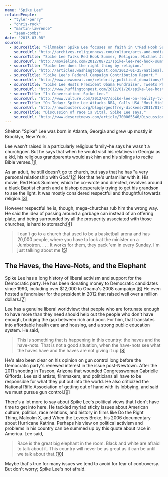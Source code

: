 ```yaml
---
name: "Spike Lee"
relatedPeople:
  - "tyler-perry"
  - "chris-rock"
  - "martin-lawrence"
  - "sean-combs"
date: "2013-03-08"
sources:
  - sourceTitle: "Filmmaker Spike Lee focuses on faith in \"Red Hook Summer.\""
    sourceUrl: "http://archives.religionnews.com/culture/arts-and-media/filmmaker-spike-lee-focuses-on-faith-in-red-hook-summer"
  - sourceTitle: "Spike Lee Talks Red Hook Summer, Religion, Michael Jackson, And Oldboy."
    sourceUrl: "http://movieline.com/2012/08/21/spike-lee-red-hook-summer-religion-michael-jackson-oldboy/"
  - sourceTitle: "Spike Lee does the right thing by religion."
    sourceUrl: "http://articles.washingtonpost.com/2012-01-25/national/35439267_1_enoch-spike-lee-black-church"
  - sourceTitle: "Spike Lee's Federal Campaign Contribution Report."
    sourceUrl: "http://www.newsmeat.com/celebrity_political_donations/Spike_Lee.php"
  - sourceTitle: "Spike Lee Hosts President Obama Fundraiser, Tweets Photos & Commentary."
    sourceUrl: "http://www.huffingtonpost.com/2012/01/20/spike-lee-hosts-president-obama-fundraiser_n_1218479.html"
  - sourceTitle: "In Conversation: Spike Lee."
    sourceUrl: "http://www.vulture.com/2012/07/spike-lee-on-reality-tv-minstrelsy-and-hollywood.html"
  - sourceTitle: "On Today: Spike Lee Attacks NRA, Calls USA 'Most Violent Country In History of Civilization.'"
    sourceUrl: "http://newsbusters.org/blogs/geoffrey-dickens/2011/01/12/today-spike-lee-attacks-nra-calls-usa-most-violent-country-history"
  - sourceTitle: "Discussion of race is vital, Spike Lee says."
    sourceUrl: "http://www.deseretnews.com/article/700065546/Discussion-of-race-is-vital-Spike-Lee-says.html?pg=all"
---
```


Shelton "Spike" Lee was born in Atlanta, Georgia and grew up mostly in Brooklyn, New York.

Lee wasn't raised in a particularly religious family–he says he wasn't a churchgoer. But he says that when he would visit his relatives in Georgia as a kid, his religious grandparents would ask him and his siblings to recite Bible verses.<a class="source-citation" href="#http://archives.religionnews.com/culture/arts-and-media/filmmaker-spike-lee-focuses-on-faith-in-red-hook-summer" title="Filmmaker Spike Lee focuses on faith in &quot;Red Hook Summer.&quot;">[1]</a>

As an adult, he still doesn't go to church, but says that he has "a very personal relationship with God."<a class="source-citation" href="#http://movieline.com/2012/08/21/spike-lee-red-hook-summer-religion-michael-jackson-oldboy/" title="Spike Lee Talks Red Hook Summer, Religion, Michael Jackson, And Oldboy.">[2]</a> Not that he's unfamiliar with it. His movie, Red Hook Summer, which he co-wrote and directed, revolves around a black Baptist church and a bishop desperately trying to get his grandson to see the light. It was mostly considered respectful and thoughtful towards religion.<a class="source-citation" href="#http://articles.washingtonpost.com/2012-01-25/national/35439267_1_enoch-spike-lee-black-church" title="Spike Lee does the right thing by religion.">[3]</a>

However respectful he is, though, mega-churches rub him the wrong way. He said the idea of passing around a garbage can instead of an offering plate, and being surrounded by all the prosperity associated with those churches, is hard to stomach:<a class="source-citation" href="#http://archives.religionnews.com/culture/arts-and-media/filmmaker-spike-lee-focuses-on-faith-in-red-hook-summer" title="Filmmaker Spike Lee focuses on faith in &quot;Red Hook Summer.&quot;">[4]</a>

>I can't go to a church that used to be a basketball arena and has 20,000 people, where you have to look at the minister on a Jumbotron. . . . It works for them, they pack 'em in every Sunday. I'm just talking about me.<a class="source-citation" href="#http://movieline.com/2012/08/21/spike-lee-red-hook-summer-religion-michael-jackson-oldboy/" title="Spike Lee Talks Red Hook Summer, Religion, Michael Jackson, And Oldboy.">[5]</a>

## 

## The Haves, the Have-Nots, and the Elephant

Spike Lee has a long history of liberal activism and support for the Democratic party. He has been donating money to Democratic candidates since 1990, including over $12,000 to Obama's 2008 campaign.<a class="source-citation" href="#http://www.newsmeat.com/celebrity_political_donations/Spike_Lee.php" title="Spike Lee&apos;s Federal Campaign Contribution Report.">[6]</a> He even hosted a fundraiser for the president in 2012 that raised well over a million dollars.<a class="source-citation" href="#http://www.huffingtonpost.com/2012/01/20/spike-lee-hosts-president-obama-fundraiser_n_1218479.html" title="Spike Lee Hosts President Obama Fundraiser, Tweets Photos &amp; Commentary.">[7]</a>

Lee has a genuine liberal worldview: that people who are fortunate enough to have more than they need should help out the people who don't have enough, bridging the gap between rich and poor. For him, that translates into affordable health care and housing, and a strong public education system. He said,

>This is something that is happening in this country: the haves and the have-nots. That is not a good situation, when the have-nots see what the haves have and the haves are not giving it up.<a class="source-citation" href="#http://www.vulture.com/2012/07/spike-lee-on-reality-tv-minstrelsy-and-hollywood.html" title="In Conversation: Spike Lee.">[8]</a>

He's also been clear on his opinion on gun control long before the Democratic party's renewed interest in the issue post-Newtown. After the 2011 shooting in Tuscon, Arizona that wounded Congresswoman Gabrielle Giffords, Lee said artists, filmmakers, and politicians all have to be responsible for what they put out into the world. He also criticized the National Rifle Association of getting out of hand with its lobbying, and said we must pursue gun control.<a class="source-citation" href="#http://newsbusters.org/blogs/geoffrey-dickens/2011/01/12/today-spike-lee-attacks-nra-calls-usa-most-violent-country-history" title="On Today: Spike Lee Attacks NRA, Calls USA &apos;Most Violent Country In History of Civilization.&apos;">[9]</a>

There's a lot more to say about Spike Lee's political views that I don't have time to get into here. He tackled myriad sticky issues about American culture, politics, race relations, and history in films like Do the Right Thing, Malcolm X, and When the Levees Broke, his 2006 documentary about Hurricane Katrina. Perhaps his view on political activism and problems in his country can be summed up by this quote about race in America. Lee said,

>Race is the great big elephant in the room. Black and white are afraid to talk about it. This country will never be as great as it can be until we talk about that.<a class="source-citation" href="#http://www.deseretnews.com/article/700065546/Discussion-of-race-is-vital-Spike-Lee-says.html?pg=all" title="Discussion of race is vital, Spike Lee says.">[10]</a>

Maybe that's true for many issues we tend to avoid for fear of controversy. But don't worry; Spike Lee's not afraid.